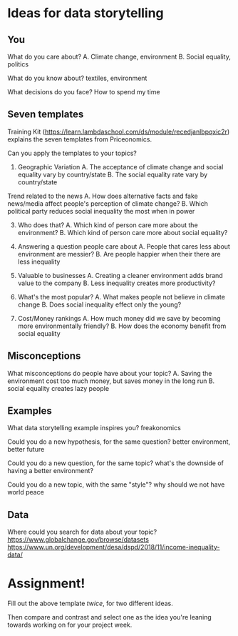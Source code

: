 # Ideas for data storytelling

## You

What do you care about?
A. Climate change, environment
B. Social equality, politics

What do you know about?
textiles, environment

What decisions do you face?
How to spend my time

## Seven templates

Training Kit (https://learn.lambdaschool.com/ds/module/recedjanlbpqxic2r) explains the seven templates from Priceonomics.

Can you apply the templates to your topics? 

1. Geographic Variation
A. The acceptance of climate change and social equality vary by country/state
B. The social equality rate vary by country/state

Trend related to the news
A. How does alternative facts and fake news/media affect people's perception of climate change?
B. Which political party reduces social inequality the most when in power

3. Who does that?
A. Which kind of person care more about the environment?
B. Which kind of person care more about social equality?

4. Answering a question people care about
A. People that cares less about environment are messier?
B. Are people happier when their there are less inequality

5. Valuable to businesses
A. Creating a cleaner environment adds brand value to the company
B. Less inequality creates more productivity?

6. What's the most popular?
A. What makes people not believe in climate change
B. Does social inequality effect only the young?

7. Cost/Money rankings
A. How much money did we save by becoming more environmentally friendly?
B. How does the economy benefit from social equality

## Misconceptions

What misconceptions do people have about your topic?
A. Saving the environment cost too much money, but saves money in the long run
B. social equality creates lazy people

## Examples

What data storytelling example inspires you?
freakonomics

Could you do a new hypothesis, for the same question?
better environment, better future

Could you do a new question, for the same topic?
what's the downside of having a better environment?

Could you do a new topic, with the same "style"?
why should we not have world peace

## Data

Where could you search for data about your topic?
https://www.globalchange.gov/browse/datasets
https://www.un.org/development/desa/dspd/2018/11/income-inequality-data/

# Assignment!

Fill out the above template *twice*, for two different ideas.

Then compare and contrast and select one as the idea you're leaning towards
working on for your project week.
